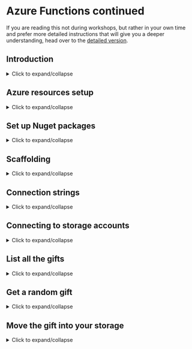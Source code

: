 # Azure Functions continued

If you are reading this not during workshops, but rather in your own time and prefer more detailed instructions that will give you a deeper understanding, head over to the [detailed version](Detailed/README.md).

## Introduction

<details>
<summary>
    Click to expand/collapse
</summary>

In this module we will create another Azure Function, which will randomly select one of the gifts in the common storage - we will call this the "xmas tree" and that gift will be moved to our own storage - we will call it the "stocking"

</details>

## Azure resources setup

<details>
<summary>
    Click to expand/collapse
</summary>

First, we need to make sure that we have a place where we can put out gifts - a blob storage container called "stocking". For this, in Azure Portal navigate to your Storage Account, under Blob Service click Containers, add a new Container and name it "stocking":

![New blob container creation](screenshots/storage_new_container.png?raw=true "New blob container creation")

Secondly, we need to make an Azure Function, and this time, instead of HttpTrigger, we will use a Timer Trigger. Open your Azure Function App and follow those steps:

![New function creation](screenshots/functions_new_timer_01.png?raw=true "New function creation")
![Timer triggered function](screenshots/functions_new_timer_02.png?raw=true "Timer triggered function")
![Choose name and schedule](screenshots/functions_new_timer_03.png?raw=true "Choose name and schedule")

</details>

## Set up Nuget packages

<details>
<summary>
    Click to expand/collapse
</summary>

Azure Functions allow you to use external libraries from public Nuget repository - thats around 180 thousand packages that can help you solve your problems. In order to use them, we need to add a `function.proj` file to our newly created function's folder. To do so, follow these steps:

![Expand the View Files](screenshots/functions_files_01.png?raw=true "Expand the View Files")
![Add new file](screenshots/functions_files_02.png?raw=true "Add new file")
![Name it function.proj](screenshots/functions_files_03.png?raw=true "Name it function.proj")

Inside the `function.proj` file paste in the following:

```xml
<Project Sdk="Microsoft.NET.Sdk">
    <PropertyGroup>
        <TargetFramework>netstandard2.0</TargetFramework>
    </PropertyGroup>
    <ItemGroup>
        <PackageReference Include="Microsoft.Azure.Storage.Blob" Version="11.1.0" />
        <PackageReference Include="Microsoft.Azure.Storage.Common" Version="11.1.0" />
    </ItemGroup>
</Project>
```

</details>

## Scaffolding

<details>
<summary>
    Click to expand/collapse
</summary>

Before we start coding, we need to come up with a rough plan on what our function needs to do. When we put down the information textually it will go something like this:

1. Connect to the "common blob container" - let's call it the xmastree
2. Connect to the "private blob container" - this one we will call the stocking
3. List all of the blobs/gifts in xmastree
4. Choose a random gift from the list
5. "Move" it to the stocking

We have created a scaffolding code below for this function with marked places where each piece of code should go. This code would not work yet, but we will work on this. Copy the snippet below to the `run.csx` file in your function:

```cs
using System;
using Microsoft.Azure.Storage;
using Microsoft.Azure.Storage.Blob;

// Connection strings for both Storage Accounts:
// The xmastree is the "common storage" of gifts
const string xmastreeStorageConnectionString = "you'll get this during the workshops";
// The stocking is your personal storage for your gift
const string stockingStorageConnectionString = "you'll paste your own connection string here";

public static void Run(TimerInfo myTimer, ILogger log)
{
    // 1. and 2. - Setup connection to both blob storages
    // Storage accounts for your storage
    var xmasTreeStorageAccount = ...
    var stockingStorageAccount = ...
    // CloudBlobClient instances for working with blobs
    var xmasTreeCloudBlobClient = ...
    var stockingCloudBlobClient = ...
    // Reference xmastree and stocking containers
    var xmasTreeCloudBlobContainer = ...
    var stockingCloudBlobContainer = ...

    // 3. List the blobs in the container.
    var giftList = xmasTreeCloudBlobContainer....
    // 4. Pick random gift
    var randomGift = giftList....

    // 5. "Move" the gift to the stocking
    var ourGift = stockingCloudBlobContainer...
    ourGift....Upload/Copy/Move....randomGift....

}
```

</details>

## Connection strings

<details>
<summary>
    Click to expand/collapse
</summary>

The first part of the function body scaffolding contains a reference to connection strings. We need two of those - the connection string for xmastree will be shared with you during the workshops. Paste that connection string in the quotes in following place in the scaffolding:

```cs
// The xmastree is the "common storage" of gifts
const string xmastreeStorageConnectionString = "you'll get this during the workshops";
```

When it comes to the connection string for your own storage account, then you need to extract it yourself by following these steps:

- Go to your Storage Account
- Click on the Settings -> Access keys option
- You will see key1 and key2 sections, and under both there is a Connection string entry. You can choose either of these. On the very right of the string there is a copy button.

![Storage account connection string](screenshots/storage_connectionstring.png?raw=true "Storage account connection string")

Paste that connection string in the quotes in the following place in the scaffolding:

```cs
// The stocking is your personal storage for your gift
const string stockingStorageConnectionString = "you'll paste your own connection string here";
```

</details>

## Connecting to storage accounts

<details>
<summary>
    Click to expand/collapse
</summary>

Now, since we have the connection strings, we can connect to the storage accounts (steps 1. and 2.). For this we use `Parse` method of `CloudStorageAccount`, `CreateCloudBlobClient` for each account and `GetContainerReference` of each blob client. In the end, what we get for steps 1. and 2. is the following (plug this code into your scaffolding):

```cs
    // 1. and 2. - Setup connection to both blob storages
    // Storage accounts for your storage
    var xmasTreeStorageAccount = CloudStorageAccount.Parse(xmastreeStorageConnectionString);
    var stockingStorageAccount = CloudStorageAccount.Parse(stockingStorageConnectionString);
    // CloudBlobClient instances for working with blobs
    var xmasTreeCloudBlobClient = xmasTreeStorageAccount.CreateCloudBlobClient();
    var stockingCloudBlobClient = stockingStorageAccount.CreateCloudBlobClient();
    // Reference xmastree and stocking containers
    var xmasTreeCloudBlobContainer = xmasTreeCloudBlobClient.GetContainerReference("xmastree");
    var stockingCloudBlobContainer = stockingCloudBlobClient.GetContainerReference("stocking");
```

</details>

## List all the gifts 

<details>
<summary>
    Click to expand/collapse
</summary>

Now that we have objects representing the blob containers, we can do operations on them. First of all we need to get all of the available gifts in the xmastree container. We generally use `ListBlobs` method, but in addition we need to do some small operations so that the blobs are usable to us - we need to cast the returned objects to specific type and we need to have results in a list. In the end, what we get for step 3. is the following (plug this code into your scaffolding):

```cs
    // 3. List the blobs in the container.
    var giftList = xmasTreeCloudBlobContainer.ListBlobs().Select(x => x as CloudBlockBlob).ToList();
```

</details>

## Get a random gift

<details>
<summary>
    Click to expand/collapse
</summary>

Now that we have a list of all available gifts, we choose one at random. For this we will use built-in .Net class `Random`, and its method `Next` that returns a random number in range `[0..Count]`. In the end, what we get for step 4. is the following (plug this code into your scaffolding):

```cs
    // 4. Pick random gift
    // Get a random index in the range [0..Count-1] and get a gift from the list with that index
    var rnd = new Random();
    int randomIndex = rnd.Next(giftList.Count);
    var randomGift = giftList[randomIndex];
```

</details>

## Move the gift into your storage

<details>
<summary>
    Click to expand/collapse
</summary>

Finally, we need to move that blob to our container. To move a blob, we first need to copy it - for that we will use `MemoryStream` - we will download the blob to that stream first, and then upload the stream into target blob. Finally, once the blob is copied, we can delete the original blob from under the xmas tree. In the end, what we get for step 5. is the following (plug this code into your scaffolding):

```cs
    // 5. "Move" the gift to the stocking
    // The blob for gift in our stocking container
    var stockingGift = stockingCloudBlobContainer.GetBlockBlobReference(randomGift.Name);
    // Copy the gift to our stocking
    // We will copy the blob through memory stream
    using(var memoryStream = new MemoryStream())
    {
        // Download to memory first
        randomGift.DownloadToStream(memoryStream);
        // Reset the stream to upload from the start
        memoryStream.Seek(0, SeekOrigin.Begin);
        // Upload the stream
        stockingGift.UploadFromStream(memoryStream);
    }

    // Once the copying was finished, delete the gift
    randomGift.DeleteIfExists();
```

</details>